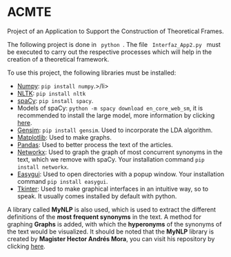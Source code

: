 # ACMTE
Project of an Application to Support the Construction of Theoretical Frames.

The following project is done in <Code> python </Code>. The file <Code> Interfaz_App2.py </Code> must be executed to carry out the respective processes which will help in the creation of a theoretical framework.

To use this project, the following libraries must be installed:
<ul>
  <li><a href="https://numpy.org/">Numpy</a>: <Code>pip install numpy</Code>.>/li>
  <li><a href="https://www.nltk.org/">NLTK</a>: <Code>pip install nltk</Code></li>
  <li><a href="https://spacy.io/">spaCy</a>: <Code>pip install spacy</Code>.</li>
  <li>Models of spaCy: <Code>python -m spacy download en_core_web_sm</Code>, it is recommended to install the large model, more information by clicking <a href="https://spacy.io/models">here</a>.</li>
  <li><a href="https://radimrehurek.com/gensim/">Gensim</a>: <Code>pip install gensim</Code>. Used to incorporate the LDA algorithm.</li>
  <li><a href="https://matplotlib.org/">Matplotlib</a>: Used to make graphs.</a>
  <li><a href="https://pandas.pydata.org/">Pandas</a>: Used to better process the text of the articles.</li>
  <li><a href="https://networkx.github.io/">Networkx</a>: Used to graph the graph of most concurrent synonyms in the text, which we remove with spaCy. Your installation command <Code>pip install networkx</Code>.</li>
  <li><a href="https://pythonhosted.org/easygui/index.html">Easygui</a>: Used to open directories with a popup window. Your installation command <Code>pip install easygui</Code>.</li>
  <li><a href="https://docs.python.org/3/library/tkinter.html">Tkinter</a>: Used to make graphical interfaces in an intuitive way, so to speak. It usually comes installed by default with python.</li>
</ul>
  
A library called **MyNLP** is also used, which is used to extract the different definitions of the **most frequent synonyms** in the text. A method for graphing **Graphs** is added, with which the **hyperonyms** of the synonyms of the text would be visualized. It should be noted that the **MyNLP** library is created by **Magister Hector Andrés Mora**, you can visit his repository by clicking <a href="https://github.com/magohector">here</a>.
